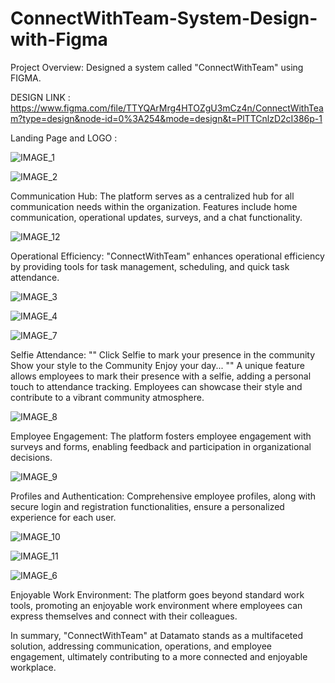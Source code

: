 # ConnectWithTeam-System-Design-with-Figma

Project Overview:
Designed a system called "ConnectWithTeam" using FIGMA.

DESIGN LINK : https://www.figma.com/file/TTYQArMrg4HTOZgU3mCz4n/ConnectWithTeam?type=design&node-id=0%3A254&mode=design&t=PlTTCnlzD2cI386p-1




Landing Page and LOGO :




![IMAGE_1](https://github.com/Samrudhi00/ConnectWithTeam-System-Design-with-Figma/assets/89694069/d9fe1c28-1d50-45dd-b905-e0648808aed9)





![IMAGE_2](https://github.com/Samrudhi00/ConnectWithTeam-System-Design-with-Figma/assets/89694069/b0c9b8e5-7772-4ef4-bb58-b2701d2b10a9)





Communication Hub:
The platform serves as a centralized hub for all communication needs within the organization.
Features include home communication, operational updates, surveys, and a chat functionality.




![IMAGE_12](https://github.com/Samrudhi00/ConnectWithTeam-System-Design-with-Figma/assets/89694069/88f12864-f942-4ed3-9e3d-c7e53ed16287)





Operational Efficiency:
"ConnectWithTeam" enhances operational efficiency by providing tools for task management, scheduling, and quick task attendance.




![IMAGE_3](https://github.com/Samrudhi00/ConnectWithTeam-System-Design-with-Figma/assets/89694069/76a2ca27-8f9e-4743-98cd-9046da7592d9)





![IMAGE_4](https://github.com/Samrudhi00/ConnectWithTeam-System-Design-with-Figma/assets/89694069/b21b73e8-7e80-48c5-83d5-9b33590dc3d5)





![IMAGE_7](https://github.com/Samrudhi00/ConnectWithTeam-System-Design-with-Figma/assets/89694069/0468a33b-78a0-4a17-a1ad-9aac8969555c)





Selfie Attendance:
"" Click Selfie to mark your presence in the community
  Show your style to the Community 
Enjoy your day... ""
A unique feature allows employees to mark their presence with a selfie, adding a personal touch to attendance tracking.
Employees can showcase their style and contribute to a vibrant community atmosphere.




![IMAGE_8](https://github.com/Samrudhi00/ConnectWithTeam-System-Design-with-Figma/assets/89694069/d9689b0c-04db-4cc5-8798-2e3339a082e4)





Employee Engagement:
The platform fosters employee engagement with surveys and forms, enabling feedback and participation in organizational decisions.




![IMAGE_9](https://github.com/Samrudhi00/ConnectWithTeam-System-Design-with-Figma/assets/89694069/1ba2e6ca-57e6-4904-a61e-b062c2c86616)





Profiles and Authentication:
Comprehensive employee profiles, along with secure login and registration functionalities, ensure a personalized experience for each user.




![IMAGE_10](https://github.com/Samrudhi00/ConnectWithTeam-System-Design-with-Figma/assets/89694069/fba17026-c087-4051-a480-8b1bd8ffa3e6)





![IMAGE_11](https://github.com/Samrudhi00/ConnectWithTeam-System-Design-with-Figma/assets/89694069/b8089d36-0b2b-4817-8503-144a95960482)





![IMAGE_6](https://github.com/Samrudhi00/ConnectWithTeam-System-Design-with-Figma/assets/89694069/1b5c5939-c694-49d9-a6f9-e7c5cf4e3284)





Enjoyable Work Environment:
The platform goes beyond standard work tools, promoting an enjoyable work environment where employees can express themselves and connect with their colleagues.

In summary, "ConnectWithTeam" at Datamato stands as a multifaceted solution, addressing communication, operations, and employee engagement, ultimately contributing to a more connected and enjoyable workplace.





 
